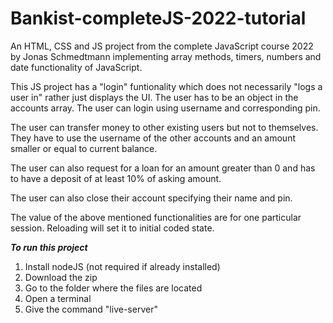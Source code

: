 # Bankist-completeJS-2022-tutorial
An HTML, CSS and JS project from the complete JavaScript course 2022 by Jonas Schmedtmann implementing array methods, timers, numbers and date functionality of JavaScript.


This JS project has a "login" funtionality which does not necessarily "logs a user in" rather just displays the UI. The user has to be an object
in the accounts array. The user can login using username and corresponding pin.

The user can transfer money to other existing users but not to themselves. They have to use the username of the other accounts and an amount
smaller or equal to current balance.

The user can also request for a loan for an amount greater than 0 and has to have a deposit of at least 10% of asking amount.

The user can also close their account specifying their name and pin.

The value of the above mentioned functionalities are for one particular session. Reloading will set it to initial coded state.


*****To run this project*****
1. Install nodeJS (not required if already installed)
2.  Download the zip
3. Go to the folder where the files are located
4. Open a terminal
5. Give the command "live-server"
